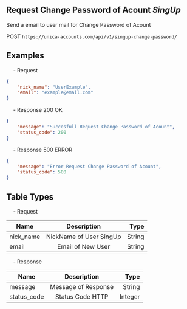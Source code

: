 ## Request Change Password of Acount *SingUp*

Send a email to user mail for Change Password of Acount 

<p class="v2-module__resource_url--lxU3z">
    <span class="v2-module__resource_url_method--POST">POST</span> <code>https://unica-accounts.com/api/v1/singup-change-password/</code>
</p>

<h2>
    Examples
</h2>

<p class="text_endpoint">
    &emsp; - Request
</p>

```json
{
    "nick_name": "UserExample",
    "email": "example@email.com"
}

```

<p class="text_endpoint">
    &emsp; - Response 200 OK
</p>

```json
{
    "message": "Succesfull Request Change Password of Acount",
    "status_code": 200
}

```

<p class="text_endpoint">
    &emsp; - Response 500 ERROR
</p>

```json
{
    "message": "Error Request Change Password of Acount",
    "status_code": 500
}

```

<h2>
    Table Types
</h2>
<p class="text_endpoint">
    &emsp; - Request
</p>

| Name      |       Description       |   Type |
| --------- |:-----------------------:| ------:|
| nick_name | NickName of User SingUp | String |
| email     |    Email of New User    | String |


<p class="text_endpoint">
    &emsp; - Response
</p>

| Name        |     Description     |    Type |
| ----------- |:-------------------:| -------:|
| message     | Message of Response |  String |
| status_code |   Status Code HTTP  | Integer |